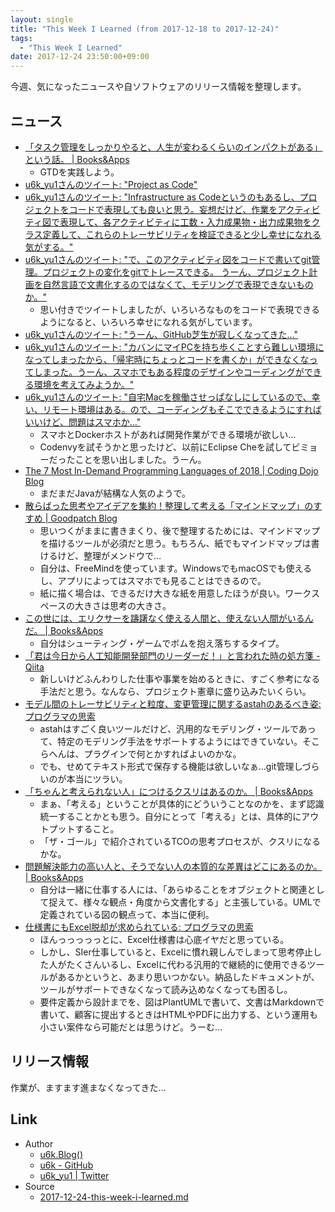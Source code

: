 ```yaml
---
layout: single
title: "This Week I Learned (from 2017-12-18 to 2017-12-24)"
tags:
  - "This Week I Learned"
date: 2017-12-24 23:50:00+09:00
---
```


今週、気になったニュースや自ソフトウェアのリリース情報を整理します。

## ニュース

- [「タスク管理をしっかりやると、人生が変わるくらいのインパクトがある」という話。 \| Books&Apps](http://blog.tinect.jp/?p=45701)
    - GTDを実践しよう。
- [u6k_yu1さんのツイート: "Project as Code"](https://twitter.com/u6k_yu1/status/944185242700730368)
- [u6k_yu1さんのツイート: "Infrastructure as Codeというのもあるし、プロジェクトをコードで表現しても良いと思う。妄想だけど、作業をアクティビティ図で表現して、各アクティビティに工数・入力成果物・出力成果物をクラス定義して、これらのトレーサビリティを検証できると少し幸せになれる気がする。"](https://twitter.com/u6k_yu1/status/944564771474391040)
- [u6k_yu1さんのツイート: "で、このアクティビティ図をコードで書いてgit管理。プロジェクトの変化をgitでトレースできる。 うーん、プロジェクト計画を自然言語で文書化するのではなくて、モデリングで表現できないものか。"](https://twitter.com/u6k_yu1/status/944565301517082625)
    - 思い付きでツイートしましたが、いろいろなものをコードで表現できるようになると、いろいろ幸せになれる気がしています。
- [u6k_yu1さんのツイート: "うーん、GitHub芝生が寂しくなってきた…"](https://twitter.com/u6k_yu1/status/944561936804409344)
- [u6k_yu1さんのツイート: "カバンにマイPCを持ち歩くことすら難しい環境になってしまったから、「帰宅時にちょっとコードを書くか」ができなくなってしまった。うーん、スマホでもある程度のデザインやコーディングができる環境を考えてみようか。"](https://twitter.com/u6k_yu1/status/944562391462768640)
- [u6k_yu1さんのツイート: "自宅Macを稼働させっぱなしにしているので、幸い、リモート環境はある。ので、コーディングもそこでできるようにすればいいけど、問題はスマホか…"](https://twitter.com/u6k_yu1/status/944562610313162752)
    - スマホとDockerホストがあれば開発作業ができる環境が欲しい…
    - Codenvyを試そうかと思ったけど、以前にEclipse Cheを試してビミョーだったことを思い出しました。うーん。
- [The 7 Most In-Demand Programming Languages of 2018 \| Coding Dojo Blog](http://www.codingdojo.com/blog/7-most-in-demand-programming-languages-of-2018/)
    - まだまだJavaが結構な人気のようで。
- [散らばった思考やアイデアを集約！整理して考える「マインドマップ」のすすめ \| Goodpatch Blog](https://goodpatch.com/blog/recommend-mindmap-tools/)
    - 思いつくがままに書きまくり、後で整理するためには、マインドマップを描けるツールが必須だと思う。もちろん、紙でもマインドマップは書けるけど、整理がメンドウで…
    - 自分は、FreeMindを使っています。WindowsでもmacOSでも使えるし、アプリによってはスマホでも見ることはできるので。
    - 紙に描く場合は、できるだけ大きな紙を用意したほうが良い。ワークスペースの大きさは思考の大きさ。
- [この世には、エリクサーを躊躇なく使える人間と、使えない人間がいるんだ。 \| Books&Apps](http://blog.tinect.jp/?p=45903)
    - 自分はシューティング・ゲームでボムを抱え落ちするタイプ。
- [「君は今日から人工知能開発部門のリーダーだ！」と言われた時の処方箋 - Qiita](https://qiita.com/icoxfog417/items/d0319d2208ab4adf956b)
    - 新しいけどふんわりした仕事や事業を始めるときに、すごく参考になる手法だと思う。なんなら、プロジェクト憲章に盛り込みたいくらい。
- [モデル間のトレーサビリティと粒度、変更管理に関するastahのあるべき姿: プログラマの思索](http://forza.cocolog-nifty.com/blog/2017/12/astah-b8ec.html)
    - astahはすごく良いツールだけど、汎用的なモデリング・ツールであって、特定のモデリング手法をサポートするようにはできていない。そこらへんは、プラグインで何とかすればよいのかな。
    - でも、せめてテキスト形式で保存する機能は欲しいなぁ…git管理しづらいのが本当にツラい。
- [「ちゃんと考えられない人」につけるクスリはあるのか。 \| Books&Apps](http://blog.tinect.jp/?p=45946)
    - まぁ、「考える」ということが具体的にどういうことなのかを、まず認識統一することかとも思う。自分にとって「考える」とは、具体的にアウトプットすること。
    - 「ザ・ゴール」で紹介されているTCOの思考プロセスが、クスリになるかな。
- [問題解決能力の高い人と、そうでない人の本質的な差異はどこにあるのか。 \| Books&Apps](http://blog.tinect.jp/?p=42963)
    - 自分は一緒に仕事する人には、「あらゆることをオブジェクトと関連として捉えて、様々な観点・角度から文書化する」と主張している。UMLで定義されている図の観点って、本当に便利。
- [仕様書にもExcel脱却が求められている: プログラマの思索](http://forza.cocolog-nifty.com/blog/2017/12/excel-2b1e.html)
    - ほんっっっっっとに、Excel仕様書は心底イヤだと思っている。
    - しかし、SIer仕事していると、Excelに慣れ親しんでしまって思考停止した人がたくさんいるし、Excelに代わる汎用的で継続的に使用できるツールがあるかというと、あまり思いつかない。納品したドキュメントが、ツールがサポートできなくなって読み込めなくなっても困るし。
    - 要件定義から設計までを、図はPlantUMLで書いて、文書はMarkdownで書いて、顧客に提出するときはHTMLやPDFに出力する、という運用も小さい案件なら可能だとは思うけど。うーむ…

## リリース情報

作業が、ますます進まなくなってきた…

## Link

- Author
    - [u6k.Blog()](https://blog.u6k.me/)
    - [u6k - GitHub](https://github.com/u6k)
    - [u6k_yu1 \| Twitter](https://twitter.com/u6k_yu1)
- Source
    - [2017-12-24-this-week-i-learned.md](https://github.com/u6k/blog/blob/master/_posts/2017-12-24-this-week-i-learned.md)
